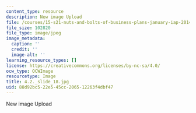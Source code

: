 ```yaml
---
content_type: resource
description: New image Upload
file: /courses/15-s21-nuts-and-bolts-of-business-plans-january-iap-2014/88d92bc522e545cc206512263f4dbf47_4.2._slide_18.jpg
file_size: 102820
file_type: image/jpeg
image_metadata:
  caption: ''
  credit: ''
  image-alt: ''
learning_resource_types: []
license: https://creativecommons.org/licenses/by-nc-sa/4.0/
ocw_type: OCWImage
resourcetype: Image
title: 4.2._slide_18.jpg
uid: 88d92bc5-22e5-45cc-2065-12263f4dbf47
---
```

New image Upload